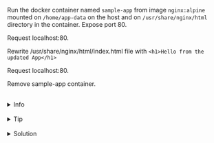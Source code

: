 
Run the docker container named `sample-app` from image `nginx:alpine` 
mounted on `/home/app-data` on the host and on `/usr/share/nginx/html` directory in the container.
Expose port 80.

Request localhost:80.

Rewrite /usr/share/nginx/html/index.html file with `<h1>Hello from the updated App</h1>`

Request localhost:80.

Remove sample-app container.

<br>
<details><summary>Info</summary>
<br>

```plain
Volume is populated by data from container - https://docs.docker.com/storage/volumes/#populate-a-volume-using-a-container.

Use `docker volume --help` - to see how to work with volumes.
```

</details>

<br>
<details><summary>Tip</summary>
<br>

```plain
Use --mount flag when running the container to be more explicit (it's a recommended way according to the documentation).

Or use -v flag for a more concise command.
```

</details>


<br>
<details><summary>Solution</summary>
<br>


<br>

Run the container with the mounted directory:

<br>

```plain
docker run -d -p 80:80 --mount type=bind,src=/home/app-data,target=/usr/share/nginx/html --name sample-app nginx:alpine
or
docker run -d -p 80:80 -v /home/app-data:/usr/share/nginx/html --name sample-app nginx:alpine

```{{copy}}

<br>

Request localhost:80:

<br>

```plain
curl localhost:80
```{{exec}}

<br>

Rewrite index.html file:

<br>

```plain
docker exec sample-app sh -c "echo '<h1>Hello from the updated App</h1>' > /usr/share/nginx/html/index.html"
```{{exec}}

<br>

Request localhost:80:

<br>

```plain
curl localhost:80
```{{exec}}

<br>

Remove the `sample-app` container:

<br>

```plain
docker rm -f sample-app
Or
docker stop sample app && docker rm sample-app
```{{copy}}